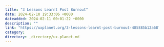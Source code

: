 ```yaml
---
title: "3 Lessons Learnt Post Burnout"
date: 2024-02-10 19:33:06 +0000
dateadded: 2024-02-11 00:01:22 +0000
description: ""
link: "https://uxplanet.org/3-lessons-learnt-post-burnout-485885b12a68?source=rss----819cc2aaeee0---4"
category:
directory: _directory/ux-planet.md
---
```

